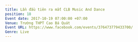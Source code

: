 ```yaml
---
title: Lần đầu tiên ra mắt CLB Music And Dance
position: 18
Event date: 2017-10-19 07:00:00 +07:00
Venue: Trường THPT Cao Bá Quát
Event URL: https://www.facebook.com/events/376473779433700/
Genre: Live
---
```


